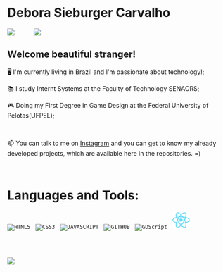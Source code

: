 </br> 

<div display="inline-block">
  
  <h1 align="left"> Debora Sieburger Carvalho</h1>
  <a href="https://www.instagram.com/debs_scc/">
    <img align="left" width="60px" src="https://raw.githubusercontent.com/rahuldkjain/github-profile-readme-generator/master/src/images/icons/Social/instagram.svg" style="vertical-align:top;">
  </a> 
   <a href="https://br.linkedin.com/in/debsscc">
    <img width="60px" src="https://raw.githubusercontent.com/rahuldkjain/github-profile-readme-generator/master/src/images/icons/Social/linked-in-alt.svg" style="vertical-align:top;">
  </a>
         
</div>

## Welcome beautiful stranger!
<div display="inline-block">
  <p align="left"> 🖥️ I'm currently living in Brazil and I'm passionate about technology!;</p>
  <p align="left"> 📚 I study Internt Systems at the Faculty of Technology SENACRS;</p>
  <p align="left"> 🎮 Doing my First Degree in Game Design at the Federal University of Pelotas(UFPEL);</p>
</div>

</br>

📫 You can talk to me on [Instagram](https://www.instagram.com/debs_scc) and you can get to know my already developed projects, which are available here in the repositories. =)

</br>
<h1 align="left"> Languages and Tools: </h1>

<code><img width="40px" src="https://cdn.jsdelivr.net/gh/devicons/devicon/icons/html5/html5-original-wordmark.svg" title = "HTML5"/></code>
&nbsp;
<code><img width="40px" src="https://cdn.jsdelivr.net/gh/devicons/devicon/icons/css3/css3-original-wordmark.svg" title = "CSS3"/></code>
&nbsp;
<code><img width="40px" src="https://cdn.jsdelivr.net/gh/devicons/devicon/icons/javascript/javascript-original.svg" title = "JAVASCRIPT"/></code>
&nbsp;
<code><img width="40px" src="https://cdn.jsdelivr.net/gh/devicons/devicon/icons/github/github-original.svg" title = "GITHUB"/></code>
&nbsp;
<code><img width="40px" src="https://cdn.jsdelivr.net/gh/devicons/devicon/icons/GDScript/GDScript-original.svg" title = "GDScript"/></code>
&nbsp;
<code><img width="40px" src="https://github.com/devicons/devicon/blob/master/icons/react/react-original.svg" title = "REACT"/></code>


</br>

##
<p align="left">
<a href="https://github.com/debsscc">
    <img height="180em" src="https://github-readme-stats-eight-theta.vercel.app/api/top-langs/?username=debsscc&layout=compact&langs_count=8&theme=algolia"/>
<a>
</p>
</br>
  

